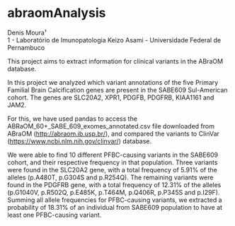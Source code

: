 # abraomAnalysis

Denis Moura¹<br>
1 - Laboratório de Imunopatologia Keizo Asami - Universidade Federal de Pernambuco

This project aims to extract information for clinical variants in the ABraOM database.

In this project we analyzed which variant annotations of the five Primary Familial Brain Calcification genes are present in the  SABE609 Sul-American cohort. The genes are SLC20A2, XPR1, PDGFB, PDGFRB, KIAA1161 and JAM2.

For this, we have used pandas to access the ABRaOM_60+_SABE_609_exomes_annotated.csv file downloaded from ABraOM (http://abraom.ib.usp.br/), and compared the variants to ClinVar (https://www.ncbi.nlm.nih.gov/clinvar/) database.

We were able to find 10 different PFBC-causing variants in the SABE609 cohort, and their respective frequency in that population.
Three variants were found in the SLC20A2 gene, with a total frequency of 5.91% of the alleles (p.A480T, p.G304S and p.R254Q).
The remaining variants were found in the PDGFRB gene, with a total frequency of 12.31% of the alleles (p.G1040V, p.R502Q, p.E485K, p.T464M, p.Q406R, p.P345S and p.I29F).
Summing all allele frequencies for PFBC-causing variants, we extracted a probability of 18.31% of an individual from SABE609 population to have at least one PFBC-causing variant.
